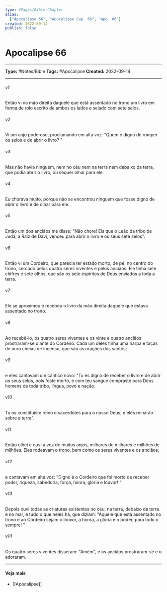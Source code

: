 ```yaml
---
type: #Pages/Bible-Chapter
alias:
  ["Apocalipse 66", "Apocalipse Cap. 66", "Apo. 66"]
created: 2022-09-14
publish: false
---
```


# Apocalipse 66

---

**Type:** #Notes/Bible
**Tags:** #Apocalipse
**Created:** 2022-09-14

---

###### v1
Então vi na mão direita daquele que está assentado no trono um livro em forma de rolo escrito de ambos os lados e selado com sete selos.
###### v2
Vi um anjo poderoso, proclamando em alta voz: "Quem é digno de romper os selos e de abrir o livro? "
###### v3
Mas não havia ninguém, nem no céu nem na terra nem debaixo da terra, que podia abrir o livro, ou sequer olhar para ele.
###### v4
Eu chorava muito, porque não se encontrou ninguém que fosse digno de abrir o livro e de olhar para ele.
###### v5
Então um dos anciãos me disse: "Não chore! Eis que o Leão da tribo de Judá, a Raiz de Davi, venceu para abrir o livro e os seus sete selos".
###### v6
Então vi um Cordeiro, que parecia ter estado morto, de pé, no centro do trono, cercado pelos quatro seres viventes e pelos anciãos. Ele tinha sete chifres e sete olhos, que são os sete espíritos de Deus enviados a toda a terra.
###### v7
Ele se aproximou e recebeu o livro da mão direita daquele que estava assentado no trono.
###### v8
Ao recebê-lo, os quatro seres viventes e os vinte e quatro anciãos prostraram-se diante do Cordeiro. Cada um deles tinha uma harpa e taças de ouro cheias de incenso, que são as orações dos santos;
###### v9
e eles cantavam um cântico novo: "Tu és digno de receber o livro e de abrir os seus selos, pois foste morto, e com teu sangue compraste para Deus homens de toda tribo, língua, povo e nação.
###### v10
Tu os constituíste reino e sacerdotes para o nosso Deus, e eles reinarão sobre a terra".
###### v11
Então olhei e ouvi a voz de muitos anjos, milhares de milhares e milhões de milhões. Eles rodeavam o trono, bem como os seres viventes e os anciãos,
###### v12
e cantavam em alta voz: "Digno é o Cordeiro que foi morto de receber poder, riqueza, sabedoria, força, honra, glória e louvor! "
###### v13
Depois ouvi todas as criaturas existentes no céu, na terra, debaixo da terra e no mar, e tudo o que neles há, que diziam: "Àquele que está assentado no trono e ao Cordeiro sejam o louvor, a honra, a glória e o poder, para todo o sempre! "
###### v14
Os quatro seres viventes disseram: "Amém", e os anciãos prostraram-se e o adoraram.


---

#### Veja mais

- [[Apocalipse]]
